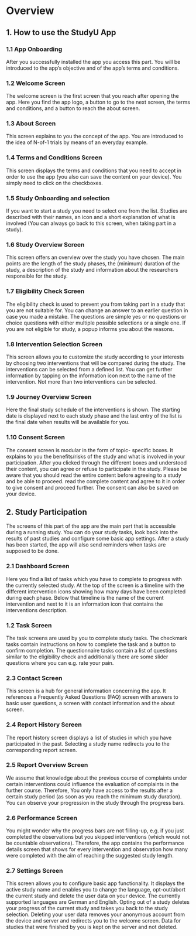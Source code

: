 # Overview

## 1. How to use the StudyU App
### 1.1 App Onboarding
After you successfully installed the app you access this part. You will be introduced to the app’s objective and of the app’s terms and conditions.
### 1.2 Welcome Screen
The welcome screen is the first screen that you reach after opening the app. Here you find the app logo, a button to go to the next screen, the terms and conditions, and a button to reach the about screen.
### 1.3 About Screen
This screen explains to you the concept of the app. You are introduced to the idea of N-of-1 trials by means of an everyday example.
### 1.4 Terms and Conditions Screen
This screen displays the terms and conditions that you need to accept in order to use the app (you also can save the content on your device). You simply need to click on the checkboxes.
### 1.5 Study Onboarding and selection
If you want to start a study you need to select one from the list. Studies are described with their names, an icon and a short explanation of what is involved (You can always go back to this screen, when taking part in a study).
### 1.6 Study Overview Screen
This screen offers an overview over the study you have chosen. The main points are the length of the study phases, the (minimum) duration of the study, a description of the study and information about the researchers responsible for the study.
### 1.7 Eligibility Check Screen
The eligibility check is used to prevent you from taking part in a study that you are not suitable for. You can change an answer to an earlier question in case you made a mistake. The questions are simple yes or no questions or choice questions with either multiple possible selections or a single one. If you are not eligible for study, a popup informs you about the reasons.  
### 1.8 Intervention Selection Screen
This screen allows you to customize the study according to your interests by choosing two interventions that will be compared during the study. The interventions can be selected from a defined list. You can get further information by tapping on the information icon next to the name of the intervention. Not more than two interventions can be selected.
### 1.9 Journey Overview Screen
Here the final study schedule of the interventions is shown. The starting date is displayed next to each study phase and the last entry of the list is the final date when results will be available for you.
### 1.10 Consent Screen
The consent screen is modular in the form of topic- specific boxes. It explains to you the benefits/risks of the study and what is involved in your participation. After you clicked through the different boxes and understood their content, you can agree or refuse to participate in the study. Please be aware that you should read the entire content before agreeing to a study and be able to proceed. read the complete content and agree to it in order to give consent and proceed further. The consent can also be saved on your device.
## 2. Study Participation
The screens of this part of the app are the main part that is accessible during a running study. You can do your study tasks, look back into the results of past studies and configure some basic app settings. After a study has been started, the app will also send reminders when tasks are supposed to be done.
### 2.1 Dashboard Screen
Here you find a list of tasks which you have to complete to progress with the currently selected study. At the top of the screen is a timeline with the different intervention icons showing how many days have been completed during each phase. Below that timeline is the name of the current intervention and next to it is an information icon that contains the interventions description.
### 1.2 Task Screen
The task screens are used by you to complete study tasks. The checkmark tasks contain instructions on how to complete the task and a button to confirm completion. The questionnaire tasks contain a list of questions similar to the eligibility check and additionally there are some slider questions where you can e.g. rate your pain.

### 2.3 Contact Screen
This screen is a hub for general information concerning the app. It references a Frequently Asked Questions (FAQ) screen with answers to basic user questions, a screen with contact information and the about screen.
### 2.4 Report History Screen
The report history screen displays a list of studies in which you have participated in the past. Selecting a study name redirects you to the corresponding report screen.
### 2.5 Report Overview Screen
We assume that knowledge about the previous course of complaints under certain interventions could influence the evaluation of complaints in the further course. Therefore, You only have access to the results after a certain study period (as soon as you reach the minimum study duration). You can observe your progression in the study through the progress bars.
### 2.6 Performance Screen
You might wonder why the progress bars are not filling-up, e.g. if you just completed the observations but you skipped interventions (which would not be countable observations). Therefore, the app contains the performance details screen that shows for every intervention and observation how many were completed with the aim of reaching the suggested study length.
### 2.7 Settings Screen
This screen allows you to configure basic app functionality. It displays the active study name and enables you to change the language, opt-out/abort the current study and delete the user data on your device. The currently supported languages are German and English. Opting out of a study deletes your progress of the current study and takes you back to the study selection. Deleting your user data removes your anonymous account from the device and server and redirects you to the welcome screen. Data for studies that were finished by you is kept on the server and not deleted.

